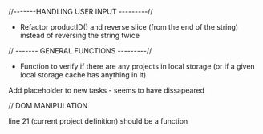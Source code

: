 //-------HANDLING USER INPUT ---------//
- Refactor productID() and reverse slice (from the end of the string) instead of reversing the string twice 

// ------- GENERAL FUNCTIONS ---------//
- Function to verify if there are any projects in local storage (or if a given local storage cache has anything in it)

Add placeholder to new tasks - seems to have dissapeared

<!-- Remove all console.log -->
<!-- enable all location reloads 
create a location reload function -->
<!-- delete all comments -->

// DOM MANIPULATION
<!-- Separate single task function to a module (that shit is big) -->

line 21 (current project definition) should be a function